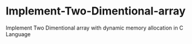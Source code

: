 # Implement-Two-Dimentional-array
Implement Two Dimentional array with dynamic memory allocation in C Language
